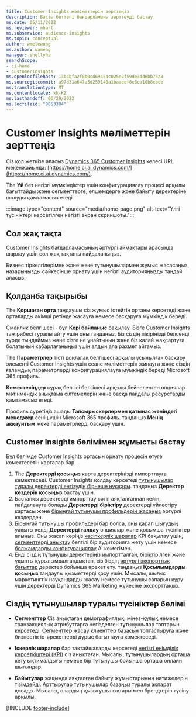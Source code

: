 ```yaml
---
title: Customer Insights мәліметтерін зерттеңіз
description: Басты беттегі бағдарламаны зерттеуді бастау.
ms.date: 05/11/2022
ms.reviewer: mhart
ms.subservice: audience-insights
ms.topic: conceptual
author: wmelewong
ms.author: wameng
manager: shellyha
searchScope:
- ci-home
- customerInsights
ms.openlocfilehash: 13b4bfa2f0b0cd69454c025e2f59de3dd6bb75a3
ms.sourcegitcommit: a97d31a647a5d259140a1baaeef8c6ea10b8cbde
ms.translationtype: MT
ms.contentlocale: kk-KZ
ms.lasthandoff: 06/29/2022
ms.locfileid: "9053304"
---
```

# <a name="explore-customer-insights"></a>Customer Insights мәліметтерін зерттеңіз

Сіз қол жеткізе аласыз [Dynamics 365 Customer Insights](https://home.ci.ai.dynamics.com/) келесі URL мекенжайында: [https://home.ci.ai.dynamics.com/](https://home.ci.ai.dynamics.com/).

The **Үй** бет негізгі мүмкіндіктер үшін конфигурациялау процесі арқылы бағыттайды және сегменттерге, өлшемдерге және байыту деректеріне шолуды қамтамасыз етеді.

:::image type="content" source="media/home-page.png" alt-text="Үлгі түсініктері көрсетілген негізгі экран скриншоты.":::

## <a name="left-side-pane"></a>Сол жақ тақта

Customer Insights бағдарламасының әртүрлі аймақтары арасында шарлау үшін сол жақ тақтаны пайдаланыңыз.

Бизнес тіркелгілерімен және жеке тұтынушылармен жұмыс жасасаңыз, назарыңызды сәйкесінше орнату үшін негізгі аудиторияңызды таңдай аласыз.

## <a name="application-header"></a>Қолданба тақырыбы

The **Қоршаған орта** таңдаушы сіз жұмыс істейтін ортаны көрсетеді және орталарды әкімші ретінде жасауға немесе басқаруға мүмкіндік береді.

Смайлик белгішесі - бұл **Кері байланыс** бақылау. Бізге Customer Insights тәжірибесі туралы айту үшін оны таңдаңыз. Біз сіздің пікіріңізді белсенді түрде тыңдаймыз және сізге не ұнайтынын және біз қалай жақсартуға болатынын хабарлағаныңыз үшін алдын ала рахмет айтамыз.

The **Параметрлер** тісті доңғалақ белгішесі арқылы ұсынылған басқару элементі Customer Insights үшін сеанс мәліметтерін жинауға және сіздің ғаламдық параметрлерді конфигурациялауға мүмкіндік береді.Microsoft 365 профиль.

**Көмектесіңдер** сұрақ белгісі белгішесі арқылы бейнеленген опциялар мәтінмәндік анықтама сілтемелерін және басқа пайдалы ресурстарды қамтамасыз етеді.

Профиль суретіңіз ашады **Тапсырыскерлермен қатынас жөніндегі менеджер** сенің үшін Microsoft 365 профиль. таңдаңыз **Менің аккаунтым** жеке параметрлерді басқару үшін.

## <a name="getting-started-with-customer-insights-section"></a>Customer Insights бөлімімен жұмысты бастау

Бұл бөлімде Customer Insights ортасын орнату процесін өтуге көмектесетін карталар бар.

1. The **Деректерді қосыңыз** карта деректеріңізді импорттауға көмектеседі. Customer Insights қолдау көрсетеді [тұтынушылар туралы деректерді енгізудің бірнеше нұсқасы](data-sources.md). таңдаңыз **Деректер көздерін қосыңыз** бастау үшін.
1. Бастапқы деректерді импорттау сәтті аяқталғаннан кейін, пайдалануға болады **Деректерді біріктіру** деректерді үйлестіру картасы және [бірыңғай тұтынушы профильдерін жасаңыз](data-unification.md) әртүрлі көздерден. 
1. Бірыңғай тұтынушы профильдері бар болса, оны қарап шығудың уақыты келді **Деректерді талдау** опциялар және қосымша түсініктер алыңыз. Оны жасап көріңіз [кәсіпкерлік шаралар](measures.md) KPI бақылау үшін, [сегменттерді анықтау](segments.md) белгілі бір аудиторияға жету үшін немесе [болжамдарды конфигурациялау](predictions-overview.md) AI көмегімен.
1. Енді сіздің тұтынушы деректеріңіз импортталған, біріктірілген және ұқыпты құрылымдалғандықтан, сіз біздің [әртүрлі экспорттық бағыттар](export-destinations.md) деректер бойынша әрекет ету. таңдаңыз **Қосылымдарды қосыңыз** таңдаулы қызметтерді қосу үшін. Мысалы, шығыс маркетингтік науқандарды жасау немесе тұтынушы сапарын құру үшін деректерді Dynamics 365 Marketing жүйесіне экспорттаңыз. 

## <a name="your-customer-insights-section"></a>Сіздің тұтынушылар туралы түсініктер бөлімі

- **Сегменттер** Сіз анықтаған демографиялық, мінез-құлық немесе транзакциялық атрибуттарға негізделген тұтынушылар топтарын көрсетеді. [Сегменттер жасау](segments.md) клиенттер базасын топтастыруға және бизнестік іс-әрекеттерді дұрыс бағыттауға көмектеседі.

- **Іскерлік шаралар** бар тақтайшаларды көрсетеді [негізгі өнімділік көрсеткіштері (KPI)](measures.md) сіз анықтаған. Мысалы, тұтынушылардың орташа кету ықтималдығы немесе бір тұтынушы бойынша орташа онлайн шығындар.

- **Байытулар** жақында аяқталған байыту жұмыстарының нәтижелерін тізімдейді. [Арттырулар](enrichment-hub.md) тұтынушылар базаңыз туралы ақпарат қосады. Мысалы, олардың қызығушылықтары мен брендтерін түсіну арқылы.


[!INCLUDE [footer-include](includes/footer-banner.md)]
